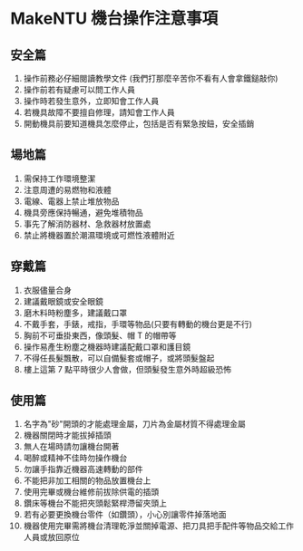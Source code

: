 # MakeNTU 機台操作注意事項
## 安全篇
1. 操作前務必仔細閱讀教學文件 (我們打那麼辛苦你不看有人會拿鐵鎚敲你)
3. 操作前若有疑慮可以問工作人員
4. 操作時若發生意外，立即知會工作人員
5. 若機具故障不要擅自修理，請知會工作人員
6. 開動機具前要知道機具怎麼停止，包括是否有緊急按鈕，安全插銷
## 場地篇
1. 需保持工作環境整潔
2. 注意周遭的易燃物和液體
3. 電線、電器上禁止堆放物品
4. 機具旁應保持暢通，避免堆積物品
5. 事先了解消防器材、急救器材放置處
6. 禁止將機器置於潮濕環境或可燃性液體附近
## 穿戴篇
1. 衣服儘量合身
2. 建議戴眼鏡或安全眼鏡
3. 磨木料時粉塵多，建議戴口罩
4. 不戴手套，手錶，戒指，手環等物品(只要有轉動的機台更是不行)
5. 胸前不可垂掛東西，像頭髮、帽 T 的帽帶等
6. 操作易產生粉塵之機器時建議配戴口罩和護目鏡
7. 不得任長髮飄散，可以自備髮套或帽子，或將頭髮盤起
8. 樓上這第 7 點平時很少人會做，但頭髮發生意外時超級恐怖
## 使用篇
1. 名字為"砂"開頭的才能處理金屬，刀片為金屬材質不得處理金屬
2. 機器關閉時才能拔掉插頭
3. 無人在場時請勿讓機台開著
4. 喝醉或精神不佳時勿操作機台
5. 勿讓手指靠近機器高速轉動的部件
6. 不能把非加工相關的物品放置機台上
7. 使用完畢或機台維修前拔除供電的插頭
8. 鑽床等機台不能把夾頭鬆緊桿滯留夾頭上
9. 若有必要更換機台零件（如鑽頭），小心別讓零件掉落地面
10. 機器使用完畢需將機台清理乾淨並關掉電源、把刀具把手配件等物品交給工作人員或放回原位









